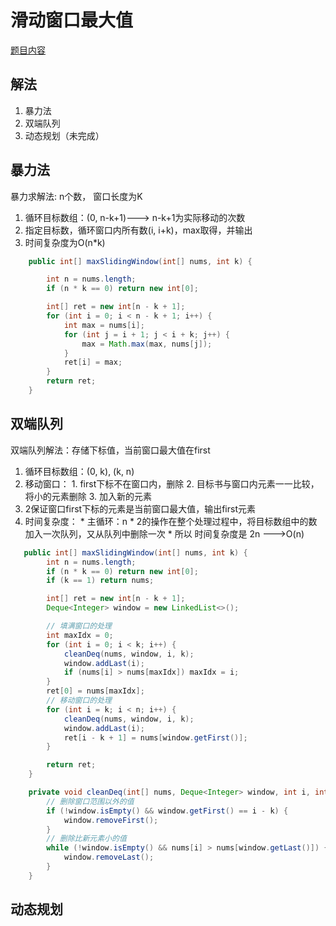 # 滑动窗口最大值
[题目内容](https://leetcode-cn.com/problems/sliding-window-maximum/)

## 解法
1. 暴力法
2. 双端队列
3. 动态规划（未完成）

## 暴力法

 暴力求解法: n个数， 窗口长度为K
 
   1. 循环目标数组：(0, n-k+1)---> n-k+1为实际移动的次数
   2. 指定目标数，循环窗口内所有数(i, i+k)，max取得，并输出
   3. 时间复杂度为O(n*k)

```Java
    public int[] maxSlidingWindow(int[] nums, int k) {

        int n = nums.length;
        if (n * k == 0) return new int[0];

        int[] ret = new int[n - k + 1];
        for (int i = 0; i < n - k + 1; i++) {
            int max = nums[i];
            for (int j = i + 1; j < i + k; j++) {
                max = Math.max(max, nums[j]);
            }
            ret[i] = max;
        }
        return ret;
    }
```

## 双端队列

双端队列解法：存储下标值，当前窗口最大值在first

   1. 循环目标数组：(0, k), (k, n)
   2. 移动窗口：
     1. first下标不在窗口内，删除
     2. 目标书与窗口内元素一一比较，将小的元素删除
     3. 加入新的元素
   3. 2保证窗口first下标的元素是当前窗口最大值，输出first元素
   4. 时间复杂度： 
     * 主循环：n
     * 2的操作在整个处理过程中，将目标数组中的数加入一次队列，又从队列中删除一次
     * 所以 时间复杂度是 2n --->O(n)

```Java
   public int[] maxSlidingWindow(int[] nums, int k) {
        int n = nums.length;
        if (n * k == 0) return new int[0];
        if (k == 1) return nums;

        int[] ret = new int[n - k + 1];
        Deque<Integer> window = new LinkedList<>();

        // 填满窗口的处理
        int maxIdx = 0;
        for (int i = 0; i < k; i++) {
            cleanDeq(nums, window, i, k);
            window.addLast(i);
            if (nums[i] > nums[maxIdx]) maxIdx = i;
        }
        ret[0] = nums[maxIdx];
        // 移动窗口的处理
        for (int i = k; i < n; i++) {
            cleanDeq(nums, window, i, k);
            window.addLast(i);
            ret[i - k + 1] = nums[window.getFirst()];
        }

        return ret;
    }

    private void cleanDeq(int[] nums, Deque<Integer> window, int i, int k) {
        // 删除窗口范围以外的值
        if (!window.isEmpty() && window.getFirst() == i - k) {
            window.removeFirst();
        }
        // 删除比新元素小的值
        while (!window.isEmpty() && nums[i] > nums[window.getLast()]) {
            window.removeLast();
        }
    }
```

## 动态规划
